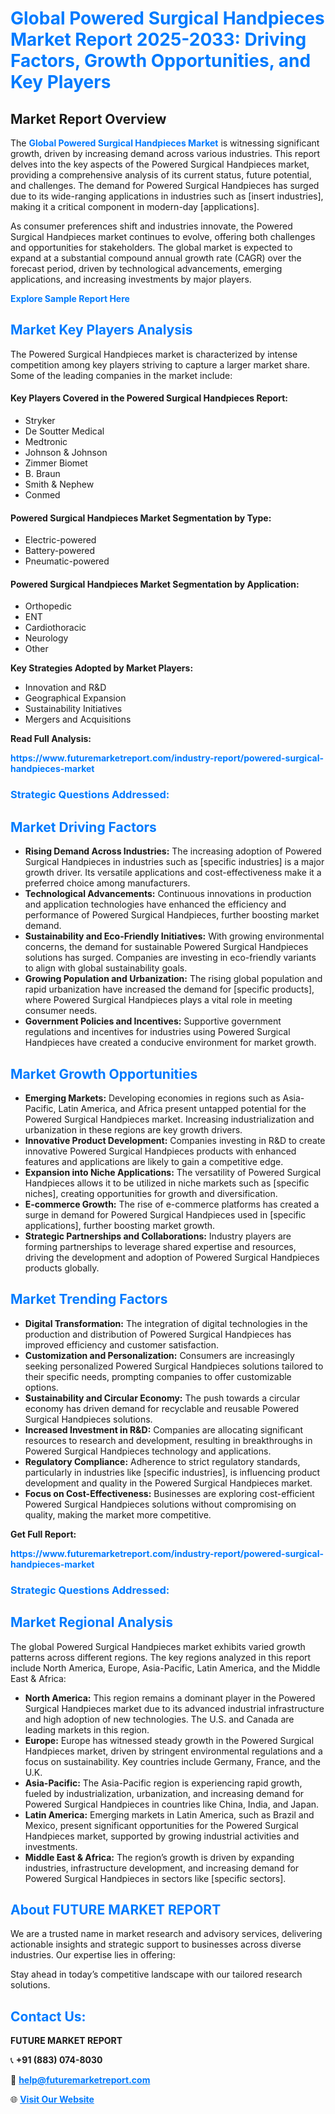 <h1 style="color: #007BFF;">Global Powered Surgical Handpieces Market Report 2025-2033: Driving Factors, Growth Opportunities, and Key Players</h1>

<section id="overview">
<h2>Market Report Overview</h2>
<p>The <a href="https://www.futuremarketreport.com/industry-report/powered-surgical-handpieces-market" style="color: #007BFF; text-decoration: none;"><strong>Global Powered Surgical Handpieces Market</strong></a> is witnessing significant growth, driven by increasing demand across various industries. This report delves into the key aspects of the Powered Surgical Handpieces market, providing a comprehensive analysis of its current status, future potential, and challenges. The demand for Powered Surgical Handpieces has surged due to its wide-ranging applications in industries such as [insert industries], making it a critical component in modern-day [applications].</p>
<p>As consumer preferences shift and industries innovate, the Powered Surgical Handpieces market continues to evolve, offering both challenges and opportunities for stakeholders. The global market is expected to expand at a substantial compound annual growth rate (CAGR) over the forecast period, driven by technological advancements, emerging applications, and increasing investments by major players.</p>
</section>

<section id="overview">
<p><a href="https://www.futuremarketreport.com/request-sample/reportId=80501" style="color: #007BFF; text-decoration: none;"><strong>Explore Sample Report Here</strong></a></p>
</section>

<section id="key-players">
<h2 style="color: #007BFF;">Market Key Players Analysis</h2>
<p>The Powered Surgical Handpieces market is characterized by intense competition among key players striving to capture a larger market share. Some of the leading companies in the market include:</p>
<h4>Key Players Covered in the Powered Surgical Handpieces Report:</h4>
<ul><li>Stryker</li><li>De Soutter Medical</li><li>Medtronic</li><li>Johnson &amp; Johnson</li><li>Zimmer Biomet</li><li>B. Braun</li><li>Smith &amp; Nephew</li><li>Conmed</li></ul>
<h4>Powered Surgical Handpieces Market Segmentation by Type:</h4>
<ul><li>Electric-powered</li><li>Battery-powered</li><li>Pneumatic-powered</li></ul>

<h4>Powered Surgical Handpieces Market Segmentation by Application:</h4>
<ul><li>Orthopedic</li><li>ENT</li><li>Cardiothoracic</li><li>Neurology</li><li>Other</li></ul>
<p><strong>Key Strategies Adopted by Market Players:</strong></p>
<ul>
<li>Innovation and R&D</li>
<li>Geographical Expansion</li>
<li>Sustainability Initiatives</li>
<li>Mergers and Acquisitions</li>
</ul>
</section>

<section>
<p><strong>Read Full Analysis: </strong></p><a href="https://www.futuremarketreport.com/industry-report/powered-surgical-handpieces-market" style="color: #007BFF; text-decoration: none;"><strong>https://www.futuremarketreport.com/industry-report/powered-surgical-handpieces-market</strong></a>
<h3 style="color: #007BFF;">Strategic Questions Addressed:</h3>
</section>

<section id="driving-factors">
<h2 style="color: #007BFF;">Market Driving Factors</h2>
<ul>
<li><strong>Rising Demand Across Industries:</strong> The increasing adoption of Powered Surgical Handpieces in industries such as [specific industries] is a major growth driver. Its versatile applications and cost-effectiveness make it a preferred choice among manufacturers.</li>
<li><strong>Technological Advancements:</strong> Continuous innovations in production and application technologies have enhanced the efficiency and performance of Powered Surgical Handpieces, further boosting market demand.</li>
<li><strong>Sustainability and Eco-Friendly Initiatives:</strong> With growing environmental concerns, the demand for sustainable Powered Surgical Handpieces solutions has surged. Companies are investing in eco-friendly variants to align with global sustainability goals.</li>
<li><strong>Growing Population and Urbanization:</strong> The rising global population and rapid urbanization have increased the demand for [specific products], where Powered Surgical Handpieces plays a vital role in meeting consumer needs.</li>
<li><strong>Government Policies and Incentives:</strong> Supportive government regulations and incentives for industries using Powered Surgical Handpieces have created a conducive environment for market growth.</li>
</ul>
</section>

<section id="growth-opportunities">
<h2 style="color: #007BFF;">Market Growth Opportunities</h2>
<ul>
<li><strong>Emerging Markets:</strong> Developing economies in regions such as Asia-Pacific, Latin America, and Africa present untapped potential for the Powered Surgical Handpieces market. Increasing industrialization and urbanization in these regions are key growth drivers.</li>
<li><strong>Innovative Product Development:</strong> Companies investing in R&D to create innovative Powered Surgical Handpieces products with enhanced features and applications are likely to gain a competitive edge.</li>
<li><strong>Expansion into Niche Applications:</strong> The versatility of Powered Surgical Handpieces allows it to be utilized in niche markets such as [specific niches], creating opportunities for growth and diversification.</li>
<li><strong>E-commerce Growth:</strong> The rise of e-commerce platforms has created a surge in demand for Powered Surgical Handpieces used in [specific applications], further boosting market growth.</li>
<li><strong>Strategic Partnerships and Collaborations:</strong> Industry players are forming partnerships to leverage shared expertise and resources, driving the development and adoption of Powered Surgical Handpieces products globally.</li>
</ul>
</section>

<section id="trending-factors">
<h2 style="color: #007BFF;">Market Trending Factors</h2>
<ul>
<li><strong>Digital Transformation:</strong> The integration of digital technologies in the production and distribution of Powered Surgical Handpieces has improved efficiency and customer satisfaction.</li>
<li><strong>Customization and Personalization:</strong> Consumers are increasingly seeking personalized Powered Surgical Handpieces solutions tailored to their specific needs, prompting companies to offer customizable options.</li>
<li><strong>Sustainability and Circular Economy:</strong> The push towards a circular economy has driven demand for recyclable and reusable Powered Surgical Handpieces solutions.</li>
<li><strong>Increased Investment in R&D:</strong> Companies are allocating significant resources to research and development, resulting in breakthroughs in Powered Surgical Handpieces technology and applications.</li>
<li><strong>Regulatory Compliance:</strong> Adherence to strict regulatory standards, particularly in industries like [specific industries], is influencing product development and quality in the Powered Surgical Handpieces market.</li>
<li><strong>Focus on Cost-Effectiveness:</strong> Businesses are exploring cost-efficient Powered Surgical Handpieces solutions without compromising on quality, making the market more competitive.</li>
</ul>
</section>

<section>
<p><strong>Get Full Report: </strong></p><a href="https://www.futuremarketreport.com/industry-report/powered-surgical-handpieces-market" style="color: #007BFF; text-decoration: none;"><strong>https://www.futuremarketreport.com/industry-report/powered-surgical-handpieces-market</strong></a>
<h3 style="color: #007BFF;">Strategic Questions Addressed:</h3>
</section>


<section id="regional-analysis">
<h2 style="color: #007BFF;">Market Regional Analysis</h2>
<p>The global Powered Surgical Handpieces market exhibits varied growth patterns across different regions. The key regions analyzed in this report include North America, Europe, Asia-Pacific, Latin America, and the Middle East & Africa:</p>
<ul>
<li><strong>North America:</strong> This region remains a dominant player in the Powered Surgical Handpieces market due to its advanced industrial infrastructure and high adoption of new technologies. The U.S. and Canada are leading markets in this region.</li>
<li><strong>Europe:</strong> Europe has witnessed steady growth in the Powered Surgical Handpieces market, driven by stringent environmental regulations and a focus on sustainability. Key countries include Germany, France, and the U.K.</li>
<li><strong>Asia-Pacific:</strong> The Asia-Pacific region is experiencing rapid growth, fueled by industrialization, urbanization, and increasing demand for Powered Surgical Handpieces in countries like China, India, and Japan.</li>
<li><strong>Latin America:</strong> Emerging markets in Latin America, such as Brazil and Mexico, present significant opportunities for the Powered Surgical Handpieces market, supported by growing industrial activities and investments.</li>
<li><strong>Middle East & Africa:</strong> The region’s growth is driven by expanding industries, infrastructure development, and increasing demand for Powered Surgical Handpieces in sectors like [specific sectors].</li>
</ul>
</section>

<footer>
<h2 style="color: #007BFF;">About FUTURE MARKET REPORT</h2>
<p>We are a trusted name in market research and advisory services, delivering actionable insights and strategic support to businesses across diverse industries. Our expertise lies in offering:</p>

<p>Stay ahead in today’s competitive landscape with our tailored research solutions.</p>

<h2 style="color: #007BFF;">Contact Us:</h2>
<p><strong>FUTURE MARKET REPORT</strong></p>
<p>📞 <strong>+91 (883) 074-8030</strong></p>
<p>📧 <strong><a href="mailto:help@futuremarketreport.com" style="color: #007BFF;">help@futuremarketreport.com</a></strong></p>
<p>🌐 <strong><a href="https://www.futuremarketreport.com/" style="color: #007BFF;">Visit Our Website</a></strong></p>
</footer>